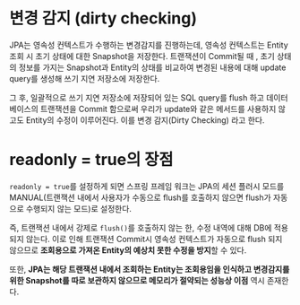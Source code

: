 # 변경 감지 (dirty checking)
JPA는 영속성 컨텍스트가 수행하는 변경감지를 진행하는데, 영속성 컨텍스트는 Entity 조회 시 초기 상태에 대한 Snapshot을 저장한다. 트랜잭션이 Commit될 때 , 초기 상태의 정보를 가지는 Snapshot과 Entity의 상태를 비교하여 변경된 내용에 대해 update query를 생성해 쓰기 지연 저장소에 저장한다.

그 후, 일괄적으로 쓰기 지연 저장소에 저장되어 있는 SQL query를 flush 하고 데이터베이스의 트랜잭션을 Commit 함으로써 우리가 update와 같은 메서드를 사용하지 않고도 Entity의 수정이 이루어진다. 이를 변경 감지(Dirty Checking) 라고 한다.

# readonly = true의 장점
`readonly = true`를 설정하게 되면 스프링 프레임 워크는 JPA의 세션 플러시 모드를 MANUAL(트랜잭션 내에서 사용자가 수동으로 flush를 호출하지 않으면 flush가 자동으로 수행되지 않는 모드)로 설정한다.

즉, 트랜잭션 내에서 강제로 `flush()`를 호출하지 않는 한, 수정 내역에 대해 DB에 적용되지 않는다.
이로 인해 트랜잭션 Commit시 영속성 컨텍스트가 자동으로 flush 되지 않으므로 **조회용으로 가져온 Entity의 예상치 못한 수정을 방지**할 수 있다.

또한, **JPA는 해당 트랜잭션 내에서 조회하는 Entity는 조회용임을 인식하고 변경감지를 위한 Snapshot를 따로 보관하지 않으므로 메모리가 절약되는 성능상 이점** 역시 존재한다.


